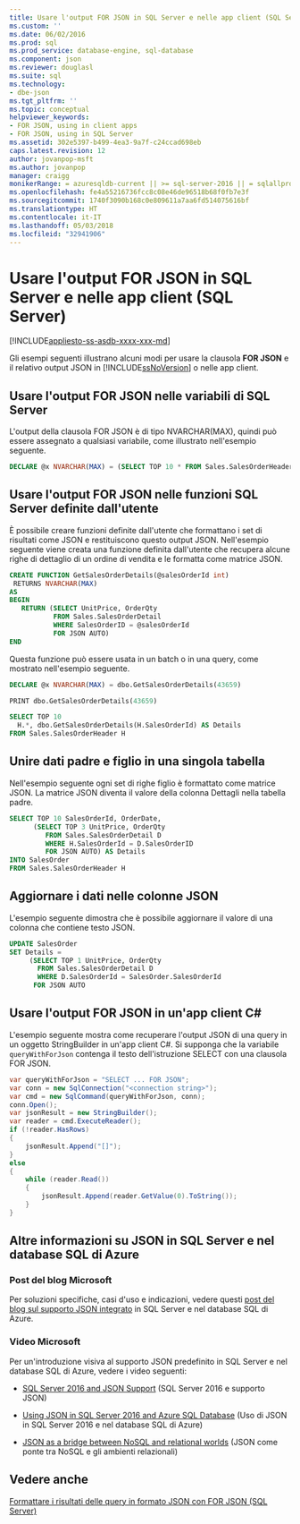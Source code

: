 ```yaml
---
title: Usare l'output FOR JSON in SQL Server e nelle app client (SQL Server) | Microsoft Docs
ms.custom: ''
ms.date: 06/02/2016
ms.prod: sql
ms.prod_service: database-engine, sql-database
ms.component: json
ms.reviewer: douglasl
ms.suite: sql
ms.technology:
- dbe-json
ms.tgt_pltfrm: ''
ms.topic: conceptual
helpviewer_keywords:
- FOR JSON, using in client apps
- FOR JSON, using in SQL Server
ms.assetid: 302e5397-b499-4ea3-9a7f-c24ccad698eb
caps.latest.revision: 12
author: jovanpop-msft
ms.author: jovanpop
manager: craigg
monikerRange: = azuresqldb-current || >= sql-server-2016 || = sqlallproducts-allversions
ms.openlocfilehash: fe4a55216736fcc8c08e46de96518b68f0fb7e3f
ms.sourcegitcommit: 1740f3090b168c0e809611a7aa6fd514075616bf
ms.translationtype: HT
ms.contentlocale: it-IT
ms.lasthandoff: 05/03/2018
ms.locfileid: "32941906"
---
```

# <a name="use-for-json-output-in-sql-server-and-in-client-apps-sql-server"></a>Usare l'output FOR JSON in SQL Server e nelle app client (SQL Server)
[!INCLUDE[appliesto-ss-asdb-xxxx-xxx-md](../../includes/appliesto-ss-asdb-xxxx-xxx-md.md)]

Gli esempi seguenti illustrano alcuni modi per usare la clausola **FOR JSON** e il relativo output JSON in [!INCLUDE[ssNoVersion](../../includes/ssnoversion-md.md)] o nelle app client.  
  
## <a name="use-for-json-output-in-sql-server-variables"></a>Usare l'output FOR JSON nelle variabili di SQL Server  
L'output della clausola FOR JSON è di tipo NVARCHAR(MAX), quindi può essere assegnato a qualsiasi variabile, come illustrato nell'esempio seguente.  
  
```sql  
DECLARE @x NVARCHAR(MAX) = (SELECT TOP 10 * FROM Sales.SalesOrderHeader FOR JSON AUTO)  
```  
  
## <a name="use-for-json-output-in-sql-server-user-defined-functions"></a>Usare l'output FOR JSON nelle funzioni SQL Server definite dall'utente  
 È possibile creare funzioni definite dall'utente che formattano i set di risultati come JSON e restituiscono questo output JSON. Nell'esempio seguente viene creata una funzione definita dall'utente che recupera alcune righe di dettaglio di un ordine di vendita e le formatta come matrice JSON.  
  
```sql  
CREATE FUNCTION GetSalesOrderDetails(@salesOrderId int)  
 RETURNS NVARCHAR(MAX)  
AS  
BEGIN  
   RETURN (SELECT UnitPrice, OrderQty  
           FROM Sales.SalesOrderDetail  
           WHERE SalesOrderID = @salesOrderId  
           FOR JSON AUTO)  
END
```  
  
 Questa funzione può essere usata in un batch o in una query, come mostrato nell'esempio seguente.  
  
```sql  
DECLARE @x NVARCHAR(MAX) = dbo.GetSalesOrderDetails(43659)

PRINT dbo.GetSalesOrderDetails(43659)

SELECT TOP 10
  H.*, dbo.GetSalesOrderDetails(H.SalesOrderId) AS Details
FROM Sales.SalesOrderHeader H
```  
  
## <a name="merge-parent-and-child-data-into-a-single-table"></a>Unire dati padre e figlio in una singola tabella  
Nell'esempio seguente ogni set di righe figlio è formattato come matrice JSON. La matrice JSON diventa il valore della colonna Dettagli nella tabella padre.  
  
```sql  
SELECT TOP 10 SalesOrderId, OrderDate,  
      (SELECT TOP 3 UnitPrice, OrderQty  
         FROM Sales.SalesOrderDetail D  
         WHERE H.SalesOrderId = D.SalesOrderID  
         FOR JSON AUTO) AS Details  
INTO SalesOrder  
FROM Sales.SalesOrderHeader H  
```  
  
## <a name="update-the-data-in-json-columns"></a>Aggiornare i dati nelle colonne JSON  
 L'esempio seguente dimostra che è possibile aggiornare il valore di una colonna che contiene testo JSON.  
  
```sql  
UPDATE SalesOrder  
SET Details =  
     (SELECT TOP 1 UnitPrice, OrderQty  
       FROM Sales.SalesOrderDetail D  
       WHERE D.SalesOrderId = SalesOrder.SalesOrderId  
      FOR JSON AUTO 
```  
  
## <a name="use-for-json-output-in-a-c-client-app"></a>Usare l'output FOR JSON in un'app client C#  
 L'esempio seguente mostra come recuperare l'output JSON di una query in un oggetto StringBuilder in un'app client C#. Si supponga che la variabile `queryWithForJson` contenga il testo dell'istruzione SELECT con una clausola FOR JSON.  
  
```csharp  
var queryWithForJson = "SELECT ... FOR JSON";
var conn = new SqlConnection("<connection string>");
var cmd = new SqlCommand(queryWithForJson, conn);
conn.Open();
var jsonResult = new StringBuilder();
var reader = cmd.ExecuteReader();
if (!reader.HasRows)
{
    jsonResult.Append("[]");
}
else
{
    while (reader.Read())
    {
        jsonResult.Append(reader.GetValue(0).ToString());
    }
}
```  

## <a name="learn-more-about-json-in-sql-server-and-azure-sql-database"></a>Altre informazioni su JSON in SQL Server e nel database SQL di Azure  
  
### <a name="microsoft-blog-posts"></a>Post del blog Microsoft  
  
Per soluzioni specifiche, casi d'uso e indicazioni, vedere questi [post del blog sul supporto JSON integrato](http://blogs.msdn.com/b/sqlserverstorageengine/archive/tags/json/) in SQL Server e nel database SQL di Azure.  

### <a name="microsoft-videos"></a>Video Microsoft

Per un'introduzione visiva al supporto JSON predefinito in SQL Server e nel database SQL di Azure, vedere i video seguenti:

-   [SQL Server 2016 and JSON Support](https://channel9.msdn.com/Shows/Data-Exposed/SQL-Server-2016-and-JSON-Support) (SQL Server 2016 e supporto JSON)

-   [Using JSON in SQL Server 2016 and Azure SQL Database](https://channel9.msdn.com/Shows/Data-Exposed/Using-JSON-in-SQL-Server-2016-and-Azure-SQL-Database) (Uso di JSON in SQL Server 2016 e nel database SQL di Azure)

-   [JSON as a bridge between NoSQL and relational worlds](https://channel9.msdn.com/events/DataDriven/SQLServer2016/JSON-as-a-bridge-betwen-NoSQL-and-relational-worlds) (JSON come ponte tra NoSQL e gli ambienti relazionali)
 
## <a name="see-also"></a>Vedere anche  
 [Formattare i risultati delle query in formato JSON con FOR JSON &#40;SQL Server&#41;](../../relational-databases/json/format-query-results-as-json-with-for-json-sql-server.md)  
  
  
